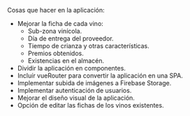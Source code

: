 Cosas que hacer en la aplicación:

- Mejorar la ficha de cada vino:
  - Sub-zona vinícola.
  - Día de entrega del proveedor.
  - Tiempo de crianza y otras características.
  - Premios obtenidos.
  - Existencias en el almacén.
- Dividir la aplicación en componentes.
- Incluír vueRouter para convertir la aplicación en una SPA.
- Implementar subida de imágenes a Firebase Storage.
- Implementar autenticación de usuarios.
- Mejorar el diseño visual de la aplicación.
- Opción de editar las fichas de los vinos existentes.
